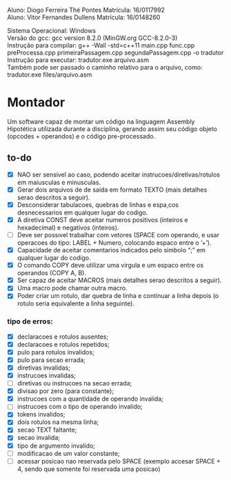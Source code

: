 Aluno: Diogo Ferreira Thé Pontes      Matrícula: 16/0117992  
Aluno: Vitor Fernandes Dullens        Matrícula: 16/0148260  

Sistema Operacional: Windows  
Versão do gcc: gcc version 8.2.0 (MinGW.org GCC-8.2.0-3)  
Instrução para compilar: g++ -Wall -std=c++11 main.cpp func.cpp preProcessa.cpp primeiraPassagem.cpp segundaPassagem.cpp -o tradutor  
Instrução para executar: tradutor.exe arquivo.asm  
Também pode ser passado o caminho relativo para o arquivo, como: tradutor.exe files/arquivo.asm  

# Montador

Um software capaz de montar um código na linguagem Assembly Hipotética utilizada durante a disciplina, gerando assim seu código objeto (opcodes + operandos) e o código pre-processado.


## to-do

- [X] NAO ser sensivel ao caso, podendo aceitar instrucoes/diretivas/rotulos em maiusculas e minusculas.
- [X] Gerar dois arquivos de de saida em formato TEXTO (mais detalhes serao descritos a seguir).
- [X] Desconsiderar tabulacoes, quebras de linhas e espa¸cos desnecessarios em qualquer lugar do codigo.
- [X] A diretiva CONST deve aceitar numeros positivos (inteiros e hexadecimal) e negativos (inteiros).
- [ ] Deve ser possıvel trabalhar com vetores (SPACE com operando, e usar operacoes do tipo: LABEL + Numero, colocando espaco entre o ’+’).
- [X] Capacidade de aceitar comentarios indicados pelo simbolo “;” em qualquer lugar do codigo.
- [X] O comando COPY deve utilizar uma virgula e um espaco entre os operandos (COPY A, B).
- [X] Ser capaz de aceitar MACROS (mais detalhes serao descritos a seguir).
- [X] Uma macro pode chamar outra macro.
- [X] Poder criar um rotulo, dar quebra de linha e continuar a linha depois (o rotulo seria equivalente a linha seguinte).

### tipo de erros:
- [X] declaracoes e rotulos ausentes;
- [X] declaracoes e rotulos repetidos;
- [X] pulo para rotulos invalidos;
- [X] pulo para secao errada;
- [X] diretivas invalidas;
- [X] instrucoes invalidas;
- [ ] diretivas ou instrucoes na secao errada;
- [X] divisao por zero (para constante);
- [X] instrucoes com a quantidade de operando invalida;
- [ ] instrucoes com o tipo de operando invalido;
- [X] tokens invalidos;
- [X] dois rotulos na mesma linha;
- [X] secao TEXT faltante;
- [X] secao invalida;
- [X] tipo de argumento invalido;
- [ ] modificacao de um valor constante;
- [ ] acessar posicao nao reservada pelo SPACE (exemplo accesar SPACE + 4, sendo que somente foi reservada uma posicao)
